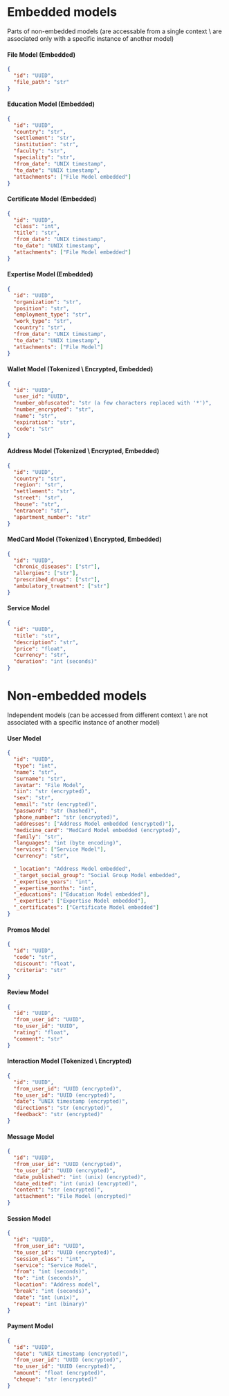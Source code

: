 # Embedded models

Parts of non-embedded models (are accessable from a single context \ are associated only with a specific instance of another model)

#### **File Model** (Embedded)

```json
{
  "id": "UUID",
  "file_path": "str"
}
```

#### **Education Model** (Embedded)

```json
{
  "id": "UUID",
  "country": "str",
  "settlement": "str",
  "institution": "str",
  "faculty": "str",
  "speciality": "str",
  "from_date": "UNIX timestamp",
  "to_date": "UNIX timestamp",
  "attachments": ["File Model embedded"]
}
```

#### **Certificate Model** (Embedded)

```json
{
  "id": "UUID",
  "class": "int",
  "title": "str",
  "from_date": "UNIX timestamp",
  "to_date": "UNIX timestamp",
  "attachments": ["File Model embedded"]
}
```

#### **Expertise Model** (Embedded)

```json
{
  "id": "UUID",
  "organization": "str",
  "position": "str",
  "employment_type": "str",
  "work_type": "str",
  "country": "str",
  "from_date": "UNIX timestamp",
  "to_date": "UNIX timestamp",
  "attachments": ["File Model"]
}
```

#### **Wallet Model** (Tokenized \ Encrypted, Embedded)

```json
{
  "id": "UUID",
  "user_id": "UUID",
  "number_obfuscated": "str (a few characters replaced with '*')",
  "number_encrypted": "str",
  "name": "str",
  "expiration": "str",
  "code": "str"
}
```

#### **Address Model** (Tokenized \ Encrypted, Embedded)

```json
{
  "id": "UUID",
  "country": "str",
  "region": "str",
  "settlement": "str",
  "street": "str",
  "house": "str",
  "entrance": "str",
  "apartment_number": "str"
}
```

#### **MedCard Model** (Tokenized \ Encrypted, Embedded)

```json
{
  "id": "UUID",
  "chronic_diseases": ["str"],
  "allergies": ["str"],
  "prescribed_drugs": ["str"],
  "ambulatory_treatment": ["str"]
}
```

#### **Service Model**

```json
{
  "id": "UUID",
  "title": "str",
  "description": "str",
  "price": "float",
  "currency": "str",
  "duration": "int (seconds)"
}
```

# Non-embedded models

Independent models (can be accessed from different context \ are not associated with a specific instance of another model)

#### **User Model**

```json
{
  "id": "UUID",
  "type": "int",
  "name": "str",
  "surname": "str",
  "avatar": "File Model",
  "iin": "str (encrypted)",
  "sex": "str",
  "email": "str (encrypted)",
  "password": "str (hashed)",
  "phone_number": "str (encrypted)",
  "addresses": ["Address Model embedded (encrypted)"],
  "medicine_card": "MedCard Model embedded (encrypted)",
  "family": "str",
  "languages": "int (byte encoding)",
  "services": ["Service Model"],
  "currency": "str",
  
  "_location": "Address Model embedded",
  "_target_social_group": "Social Group Model embedded",
  "_expertise_years": "int",
  "_expertise_months": "int",
  "_educations": ["Education Model embedded"],
  "_expertise": ["Expertise Model embedded"],
  "_certificates": ["Certificate Model embedded"]
}
```

#### **Promos Model**

```json
{
  "id": "UUID",
  "code": "str",
  "discount": "float",
  "criteria": "str"
}
```

#### **Review Model**

```json
{
  "id": "UUID",
  "from_user_id": "UUID",
  "to_user_id": "UUID",
  "rating": "float",
  "comment": "str"
}
```

#### **Interaction Model** (Tokenized \ Encrypted)

```json
{
  "id": "UUID",
  "from_user_id": "UUID (encrypted)",
  "to_user_id": "UUID (encrypted)",
  "date": "UNIX timestamp (encrypted)",
  "directions": "str (encrypted)",
  "feedback": "str (encrypted)"
}
```

#### **Message Model**

```json
{
  "id": "UUID",
  "from_user_id": "UUID (encrypted)",
  "to_user_id": "UUID (encrypted)",
  "date_published": "int (unix) (encrypted)",
  "date_edited": "int (unix) (encrypted)",
  "content": "str (encrypted)",
  "attachment": "File Model (encrypted)"
}
```

#### **Session Model**

```json
{
  "id": "UUID",
  "from_user_id": "UUID",
  "to_user_id": "UUID (encrypted)",
  "session_class": "int",
  "service": "Service Model",
  "from": "int (seconds)",
  "to": "int (seconds)",
  "location": "Address model",
  "break": "int (seconds)",
  "date": "int (unix)",
  "repeat": "int (binary)"
}
```

#### **Payment Model**

```json
{
  "id": "UUID",
  "date": "UNIX timestamp (encrypted)",
  "from_user_id": "UUID (encrypted)",
  "to_user_id": "UUID (encrypted)",
  "amount": "float (encrypted)",
  "cheque": "str (encrypted)"
}
```

